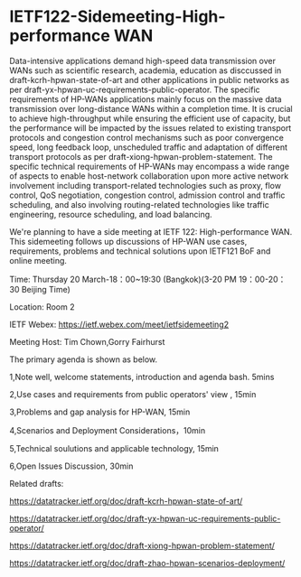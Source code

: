 # IETF122-Sidemeeting-High-performance WAN

Data-intensive applications demand high-speed data transmission over WANs such as scientific research, academia, education as 
disccussed in draft-kcrh-hpwan-state-of-art and other applications in public networks as per draft-yx-hpwan-uc-requirements-public-operator.
The specific requirements of HP-WANs applications mainly focus on the massive data transmission over long-distance WANs within a 
completion time. It is crucial to achieve high-throughput while ensuring the efficient use of capacity, but the performance will be impacted by
the issues related to existing transport protocols and congestion control mechanisms such as poor convergence speed, long feedback loop, 
unscheduled traffic and adaptation of different transport protocols as per draft-xiong-hpwan-problem-statement. The specific technical requirements 
of HP-WANs may encompass a wide range of aspects to enable host-network collaboration upon more active network involvement including transport-related
technologies such as proxy, flow control, QoS negotiation, congestion control, admission control and traffic scheduling, and also involving 
routing-related technologies like traffic engineering, resource scheduling, and load balancing.

We're planning to have a side meeting at IETF 122: High-performance WAN. This sidemeeting follows up discussions of HP-WAN use cases, requirements, problems 
and technical solutions upon IETF121 BoF and online meeting.

Time: Thursday 20 March-18：00~19:30 (Bangkok)(3-20 PM 19：00-20：30 Beijing Time)

Location: Room 2

IETF Webex: https://ietf.webex.com/meet/ietfsidemeeting2

Meeting Host: Tim Chown,Gorry Fairhurst

The primary agenda is shown as below.

1,Note well, welcome statements, introduction and agenda bash. 5mins

2,Use cases and requirements from public operators' view , 15min

3,Problems and gap analysis for HP-WAN, 15min

4,Scenarios and Deployment Considerations，10min

5,Technical soulutions and applicable technology, 15min

6,Open Issues Discussion, 30min

Related drafts:

https://datatracker.ietf.org/doc/draft-kcrh-hpwan-state-of-art/

https://datatracker.ietf.org/doc/draft-yx-hpwan-uc-requirements-public-operator/

https://datatracker.ietf.org/doc/draft-xiong-hpwan-problem-statement/

https://datatracker.ietf.org/doc/draft-zhao-hpwan-scenarios-deployment/




